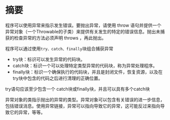 # 摘要

程序可以使用异常来指示发生错误。要抛出异常，请使用 throw 语句并提供一个异常对象（一个Throwable的子类）来提供有关发生的特定的错误信息。抛出未捕获的检查异常的方法必须声明 throws ，再此抛出。

程序可以通过使用`try、catch、finally`块组合捕获异常
* try块：标识可以发生异常的代码块。
* catch块：标识一个可以处理特定类型异常的代码块，称为异常处理程序。
* finally块：标识一个确保执行的代码块，并且是封闭文件，恢复资源，以及在try块中包含的代码之后进行清理的正确位置。

try语句应该至少包含一个 catch块或finally块，并且可以具有多个catch块

异常对象的类指示抛出的异常的类型。异常对象可以包含有关错误的进一步信息，包括错误消息。使用异常链接，异常可以指向导致它的异常，这可能反过来指向导致它的异常，等等。

